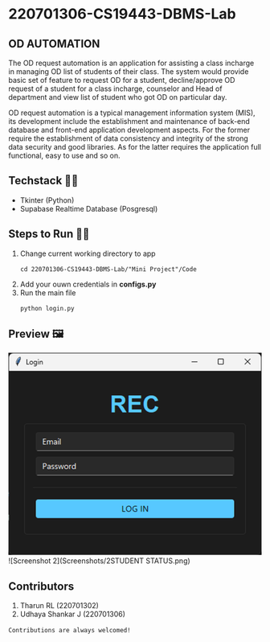 ﻿# 220701306-CS19443-DBMS-Lab

## OD AUTOMATION
The OD request automation is an application for assisting a class incharge in managing OD list of students of their class. The system would provide basic set of feature to request OD for a student, decline/approve OD request of a student for a class incharge, counselor and Head of department and view list of student who got OD on particular day.

 OD request automation is a typical management information system (MIS), its development include the establishment and maintenance of back-end database and front-end application development aspects. For the former require the establishment of data consistency and integrity of the strong data security and good libraries. As for the latter requires the application full functional, easy to use and so on.

## Techstack 🧑‍💻
- Tkinter (Python)
- Supabase Realtime Database (Posgresql)

## Steps to Run 🏃‍♂️
1. Change current working directory to app
    ```
    cd 220701306-CS19443-DBMS-Lab/"Mini Project"/Code
    ```
2. Add your ouwn credentials in **configs.py**
3. Run the main file
    ```
    python login.py
    ```

## Preview 🖼️
![Screenshot 1](Screenshots/1LOGIN.png)
![Screenshot 2](Screenshots/2STUDENT STATUS.png)

## Contributors
1. Tharun RL (220701302)
2. Udhaya Shankar J (220701306)

`Contributions are always welcomed!`
